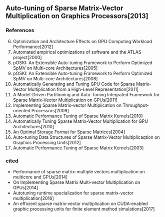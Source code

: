 ## Auto-tuning of Sparse Matrix-Vector Multiplication on Graphics Processors[2013]
### References
6. Optimization and Architecture Effects on GPU Computing Workload Performance[2012]
7. Automated empirical optimizations of software and the ATLAS project[2000]
8. pOSKI: An Extensible Auto-tuning Framework to Perform Optimized SpMV on Multi-core Architectures[2005]
10. pOSKI: An Extensible Auto-tuning Framework to Perform Optimized SpMV on Multi-core Architectures[2008]
14. Automatically Generating and Tuning GPU Code for Sparse Matrix-Vector Multiplication from a High-Level Representation[2011]
15. A Model-Driven Partitioning and Auto-Tuning Integrated Framework for Sparse Matrix-Vector Multiplication on GPUs[2011]
16. Implementing Sparse Matrix-vector Multiplication on Throughput-oriented Processors[2009]
17. Automatic Performance Tuning of Sparse Matrix Kernels[2010]
19. Automatically Tuning Sparse Matrix-Vector Multiplication for GPU Architectures[2010]
20. An Optimal Storage Format for Sparse Matrices[2004]
21.  Auto-tuning Data Structures of Sparse Matrix-Vector Multiplicaqtion on Graphics Processing Units[2012]
22. Automatic Performance Tuning of Sparse Matrix Kernels[2003]

### cited
- Performance of sparse matrix-multiple vectors multiplication on multicore and GPUs[2014]
- On Implementing Sparse Matrix Multi-vector Multiplication on GPUs[2014]
- Autotuning runtime specialization for sparse matrix-vector multiplication[2016]
- An efficient sparse matrix‐vector multiplication on CUDA‐enabled graphic processing units for finite element method simulations[2017]
